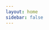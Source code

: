 ```yaml
---
layout: home
sidebar: false
---
```


<script setup>
  import NavPage from './NavPage.vue'
</script>

<NavPage />